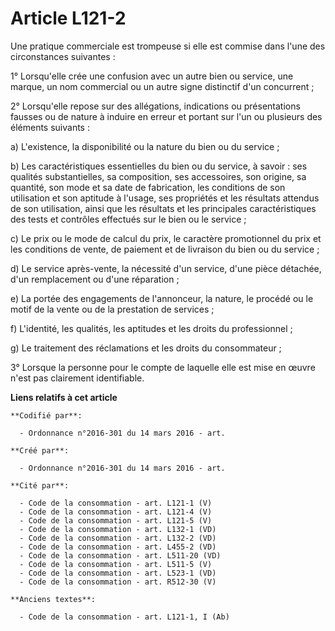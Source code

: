 # Article L121-2

Une pratique commerciale est trompeuse si elle est commise dans l'une des circonstances suivantes :

1° Lorsqu'elle crée une confusion avec un autre bien ou service, une marque, un nom commercial ou un autre signe distinctif
d'un concurrent ;

2° Lorsqu'elle repose sur des allégations, indications ou présentations fausses ou de nature à induire en erreur et portant
sur l'un ou plusieurs des éléments suivants :

a) L'existence, la disponibilité ou la nature du bien ou du service ;

b) Les caractéristiques essentielles du bien ou du service, à savoir : ses qualités substantielles, sa composition, ses
accessoires, son origine, sa quantité, son mode et sa date de fabrication, les conditions de son utilisation et son aptitude
à l'usage, ses propriétés et les résultats attendus de son utilisation, ainsi que les résultats et les principales
caractéristiques des tests et contrôles effectués sur le bien ou le service ;

c) Le prix ou le mode de calcul du prix, le caractère promotionnel du prix et les conditions de vente, de paiement et de
livraison du bien ou du service ;

d) Le service après-vente, la nécessité d'un service, d'une pièce détachée, d'un remplacement ou d'une réparation ;

e) La portée des engagements de l'annonceur, la nature, le procédé ou le motif de la vente ou de la prestation de services ;

f) L'identité, les qualités, les aptitudes et les droits du professionnel ;

g) Le traitement des réclamations et les droits du consommateur ;

3° Lorsque la personne pour le compte de laquelle elle est mise en œuvre n'est pas clairement identifiable.

**Liens relatifs à cet article**

	**Codifié par**:

	  - Ordonnance n°2016-301 du 14 mars 2016 - art.

	**Créé par**:

	  - Ordonnance n°2016-301 du 14 mars 2016 - art.

	**Cité par**:

	  - Code de la consommation - art. L121-1 (V)
	  - Code de la consommation - art. L121-4 (V)
	  - Code de la consommation - art. L121-5 (V)
	  - Code de la consommation - art. L132-1 (VD)
	  - Code de la consommation - art. L132-2 (VD)
	  - Code de la consommation - art. L455-2 (VD)
	  - Code de la consommation - art. L511-20 (VD)
	  - Code de la consommation - art. L511-5 (V)
	  - Code de la consommation - art. L523-1 (VD)
	  - Code de la consommation - art. R512-30 (V)

	**Anciens textes**:

	  - Code de la consommation - art. L121-1, I (Ab)
